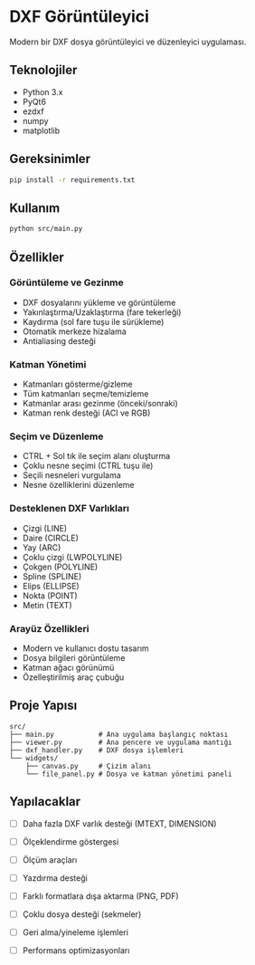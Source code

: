 # DXF Görüntüleyici

Modern bir DXF dosya görüntüleyici ve düzenleyici uygulaması.

## Teknolojiler

- Python 3.x
- PyQt6
- ezdxf
- numpy
- matplotlib

## Gereksinimler
```bash
pip install -r requirements.txt
```

## Kullanım
```bash
python src/main.py
```

## Özellikler

### Görüntüleme ve Gezinme
- DXF dosyalarını yükleme ve görüntüleme
- Yakınlaştırma/Uzaklaştırma (fare tekerleği)
- Kaydırma (sol fare tuşu ile sürükleme)
- Otomatik merkeze hizalama
- Antialiasing desteği

### Katman Yönetimi
- Katmanları gösterme/gizleme
- Tüm katmanları seçme/temizleme
- Katmanlar arası gezinme (önceki/sonraki)
- Katman renk desteği (ACI ve RGB)

### Seçim ve Düzenleme
- CTRL + Sol tık ile seçim alanı oluşturma
- Çoklu nesne seçimi (CTRL tuşu ile)
- Seçili nesneleri vurgulama
- Nesne özelliklerini düzenleme

### Desteklenen DXF Varlıkları
- Çizgi (LINE)
- Daire (CIRCLE)
- Yay (ARC)
- Çoklu çizgi (LWPOLYLINE)
- Çokgen (POLYLINE)
- Spline (SPLINE)
- Elips (ELLIPSE)
- Nokta (POINT)
- Metin (TEXT)

### Arayüz Özellikleri
- Modern ve kullanıcı dostu tasarım
- Dosya bilgileri görüntüleme
- Katman ağacı görünümü
- Özelleştirilmiş araç çubuğu

## Proje Yapısı
```
src/
├── main.py           # Ana uygulama başlangıç noktası
├── viewer.py         # Ana pencere ve uygulama mantığı
├── dxf_handler.py    # DXF dosya işlemleri
└── widgets/
    ├── canvas.py     # Çizim alanı
    └── file_panel.py # Dosya ve katman yönetimi paneli
```	

## Yapılacaklar

- [ ] Daha fazla DXF varlık desteği (MTEXT, DIMENSION)
- [ ] Ölçeklendirme göstergesi
- [ ] Ölçüm araçları
- [ ] Yazdırma desteği
- [ ] Farklı formatlara dışa aktarma (PNG, PDF)
- [ ] Çoklu dosya desteği (sekmeler)
- [ ] Geri alma/yineleme işlemleri
- [ ] Performans optimizasyonları

